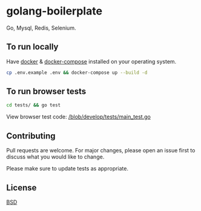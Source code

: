 # golang-boilerplate

Go, Mysql, Redis, Selenium.

## To run locally

Have [docker](https://docs.docker.com/engine/install/) & [docker-compose](https://docs.docker.com/compose/install/) installed on your operating system.

```bash
cp .env.example .env && docker-compose up --build -d
```

## To run browser tests

```bash
cd tests/ && go test
```

View browser test code: [/blob/develop/tests/main_test.go](https://github.com/kkamara/golang-app/blob/develop/tests/main_test.go)

## Contributing
Pull requests are welcome. For major changes, please open an issue first to discuss what you would like to change.

Please make sure to update tests as appropriate.

## License
[BSD](https://opensource.org/licenses/BSD-3-Clause)
